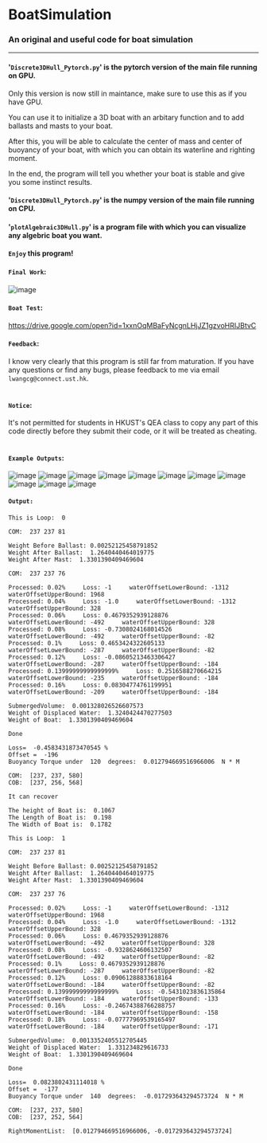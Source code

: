 # BoatSimulation
### An original and useful code for boat simulation

-----------------------------------------------------

####        '`Discrete3DHull_Pytorch.py`' is the pytorch version of the main file running on GPU. <br>

Only this version is now still in maintance, make sure to use this as if you have GPU.
    
You can use it to initialize a 3D boat with an arbitary function and to add ballasts and masts to your boat. 
    
After this, you will be able to calculate the center of mass and center of buoyancy of your boat, with which you can obtain its waterline and righting moment. 
    
In the end, the program will tell you whether your boat is stable and give you some instinct results.<br>

####        '`Discrete3DHull_Pytorch.py`' is the numpy version of the main file running on CPU. <br>

####        '`plotAlgebraic3DHull.py`' is a program file with which you can visualize any algebric boat you want.<br>

####        `Enjoy` this program! <br>


####    `Final Work`:
![image](https://github.com/NoOneUST/BoatSimulation/blob/master/images/8.jpg)


####    `Boat Test`:
https://drive.google.com/open?id=1xxnOqMBaFyNcgnLHjJZ1gzvoHRIJBtvC


####    `Feedback`:
I know very clearly that this program is still far from maturation. If you have any questions or find any bugs, please feedback to me via email `lwangcg@connect.ust.hk`.<br><br>


####    `Notice`:

It's not permitted for students in HKUST's QEA class to copy any part of this code directly before they submit their code, or it will be treated as cheating.<br><br>


####    `Example Outputs`:

![image](https://github.com/NoOneUST/BoatSimulation/blob/master/images/1.png)
![image](https://github.com/NoOneUST/BoatSimulation/blob/master/images/2.png)
![image](https://github.com/NoOneUST/BoatSimulation/blob/master/images/3.png)
![image](https://github.com/NoOneUST/BoatSimulation/blob/master/images/4.png)
![image](https://github.com/NoOneUST/BoatSimulation/blob/master/images/5.png)
![image](https://github.com/NoOneUST/BoatSimulation/blob/master/images/6.png)
![image](https://github.com/NoOneUST/BoatSimulation/blob/master/images/7.png)
![image](https://github.com/NoOneUST/BoatSimulation/blob/master/images/12.png)
![image](https://github.com/NoOneUST/BoatSimulation/blob/master/images/9.png)
![image](https://github.com/NoOneUST/BoatSimulation/blob/master/images/10.png)
![image](https://github.com/NoOneUST/BoatSimulation/blob/master/images/11.png)
<br>

####    `Output:`
    This is Loop:  0

    COM:  237 237 81

    Weight Before Ballast: 0.00252125458791852
    Weight After Ballast:  1.2640440464019775
    Weight After Mast:  1.3301390409469604

    COM:  237 237 76 

    Processed: 0.02%     Loss: -1     waterOffsetLowerBound: -1312     waterOffsetUpperBound: 1968
    Processed: 0.04%     Loss: -1.0     waterOffsetLowerBound: -1312     waterOffsetUpperBound: 328
    Processed: 0.06%     Loss: 0.4679352939128876     waterOffsetLowerBound: -492     waterOffsetUpperBound: 328
    Processed: 0.08%     Loss: -0.7308024168014526     waterOffsetLowerBound: -492     waterOffsetUpperBound: -82
    Processed: 0.1%     Loss: 0.4653424322605133     waterOffsetLowerBound: -287     waterOffsetUpperBound: -82
    Processed: 0.12%     Loss: -0.08605213463306427     waterOffsetLowerBound: -287     waterOffsetUpperBound: -184
    Processed: 0.13999999999999999%     Loss: 0.2516588270664215     waterOffsetLowerBound: -235     waterOffsetUpperBound: -184
    Processed: 0.16%     Loss: 0.08304774761199951     waterOffsetLowerBound: -209     waterOffsetUpperBound: -184

    SubmergedVolume:  0.001328026526607573
    Weight of Displaced Water:  1.3240424470277503
    Weight of Boat:  1.3301390409469604

    Done 

    Loss=  -0.4583431873470545 % 
    Offset =  -196
    Buoyancy Torque under  120  degrees:  0.012794669516966006  N * M

    COM:  [237, 237, 580]
    COB:  [237, 256, 568]

    It can recover

    The height of Boat is:  0.1067
    The Length of Boat is:  0.198
    The Width of Boat is:  0.1782

    This is Loop:  1

    COM:  237 237 81

    Weight Before Ballast: 0.00252125458791852
    Weight After Ballast:  1.2640440464019775
    Weight After Mast:  1.3301390409469604

    COM:  237 237 76 

    Processed: 0.02%     Loss: -1     waterOffsetLowerBound: -1312     waterOffsetUpperBound: 1968
    Processed: 0.04%     Loss: -1.0     waterOffsetLowerBound: -1312     waterOffsetUpperBound: 328
    Processed: 0.06%     Loss: 0.4679352939128876     waterOffsetLowerBound: -492     waterOffsetUpperBound: 328
    Processed: 0.08%     Loss: -0.9328624606132507     waterOffsetLowerBound: -492     waterOffsetUpperBound: -82
    Processed: 0.1%     Loss: 0.4679352939128876     waterOffsetLowerBound: -287     waterOffsetUpperBound: -82
    Processed: 0.12%     Loss: 0.09061288833618164     waterOffsetLowerBound: -184     waterOffsetUpperBound: -82
    Processed: 0.13999999999999999%     Loss: -0.5431023836135864     waterOffsetLowerBound: -184     waterOffsetUpperBound: -133
    Processed: 0.16%     Loss: -0.24674388766288757     waterOffsetLowerBound: -184     waterOffsetUpperBound: -158
    Processed: 0.18%     Loss: -0.07777969539165497     waterOffsetLowerBound: -184     waterOffsetUpperBound: -171

    SubmergedVolume:  0.0013352405512705445
    Weight of Displaced Water:  1.331234829616733
    Weight of Boat:  1.3301390409469604

    Done 

    Loss=  0.0823802431114018 % 
    Offset =  -177
    Buoyancy Torque under  140  degrees:  -0.017293643294573724  N * M

    COM:  [237, 237, 580]
    COB:  [237, 252, 564]

    RightMomentList:  [0.012794669516966006, -0.017293643294573724]
